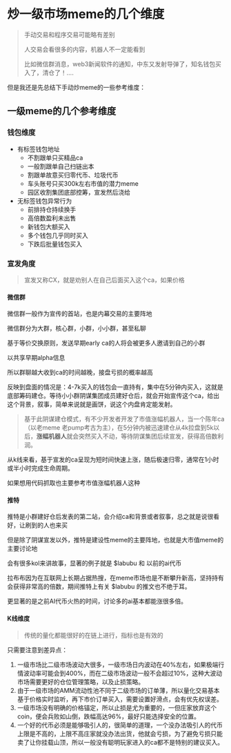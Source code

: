 # 炒一级市场meme的几个维度

> 手动交易和程序交易可能略有差别
>
> 人交易会看很多的内容，机器人不一定能看到
>
> 比如微信群消息，web3新闻软件的通知，中东又发射导弹了，知名钱包买入了，清仓了！....

但是我还是先总结下手动炒meme的一些参考维度：

## 一级meme的几个参考维度

### 钱包维度

- 有标签钱包地址
  - 不割跟单只买精品ca
  - 一般割跟单自己扫链出本
  - 割跟单故意买归零代币、垃圾代币
  - 车头账号只买300k左右市值的潜力meme
  - 园区收割集团底部控筹，宣发然后浇给
- 无标签钱包异常行为
  - 前排持仓持续换手
  - 高倍数盈利未出售
  - 新钱包大额买入
  - 多个钱包几乎同时买入
  - 下跌后批量钱包买入

### 宣发角度

> 宣发又称CX，就是劝别人在自己后面买入这个ca，如果价格

#### 微信群

微信群一般作为宣传的首站，也是内幕交易的主要阵地

微信群分为大群，核心群，小群，小小群，甚至私聊

基于等价交换原则，发送早期early ca的人将会被更多人邀请到自己的小群

以共享早期alpha信息

所以群聊越大收到ca的时间越晚，接盘亏损的概率越高

反映到盘面的情况是：4-7k买入的钱包会一直持有，集中在5分钟内买入，这就是底部筹码建仓。等待小小群阴谋集团成员建好仓后，就会开始宣传这个ca，给出这个背景，叙事，简单来说就是画饼，说这个内盘肯定能发射。

> 基于此阴谋建仓模式，有不少开发者开发了市值涨幅机器人，当一个陈年ca（以老meme 老pump考古为主），在5分钟内被迅速建仓从4k拉盘到5k以后，**涨幅机器人**就会突然买入不动，等待阴谋集团后续宣发，获得高倍数利润。

从k线来看，基于宣发的ca呈现为短时间快速上涨，随后极速归零，通常在1小时或半小时完成生命周期。

如果想用代码抓取也主要参考市值涨幅机器人这种

#### 推特

推特是小群建好仓后发表的第二站，会介绍ca和背景或者叙事，总之就是说很看好，让刷到的人也来买

但是除了阴谋宣发以外，推特是建设性meme的主要阵地，也就是大市值meme的主要讨论地

会有很多kol来讲故事，显著的例子就是 $labubu 和 以前的ai代币

拉布布因为在互联网上长期占据热搜，在meme市场也是不断攀升新高，坚持持有会获得非常高的倍数，期间推特上有关 $labubu 的推文也不绝于耳。

更显著的是之前AI代币火热的时间，讨论多的ai基本都能涨很多倍。

#### K线维度

> 传统的量化都能很好的在链上进行，指标也是有效的

只需要注意到差异点：

1. 一级市场比二级市场波动大很多，一级市场日内波动在40%左右，如果极端行情波动率可能会到400%，而在二级市场波动一般不会超过10%，这种大波动市场需要更好的仓位管理策略，以及止损策略。
2. 由于一级市场的AMM流动性池不同于二级市场的订单薄，所以量化交易基本基于价格实时监听，再下市价订单买入，需要设置好滑点，会有优先权误差。
3. 一级市场没有明确的价格锚定，所以止损是尤为重要的，一但庄家放弃这个coin，便会兵败如山倒，跌幅高达96%，最好只能选择安全的位置。
4. 一个好的代币必须是能够吸引人的，很简单的道理，一个没办法吸引人的代币上限是不高的，上限不高庄家就没办法出货，他就会亏损，为了避免亏损只能卖了让你挂载山顶，所以一般没有聪明玩家进入的ca都不是特别的建议买入。